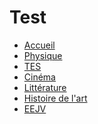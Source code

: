 # Test
* [Accueil](/)
* [Physique](Physique/README.md)
* [TES]()
* [Cinéma]()
* [Littérature]()
* [Histoire de l'art]()
* [EEJV]()